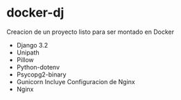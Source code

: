 # docker-dj
Creacion de un proyecto listo para ser montado en Docker
- Django 3.2
- Unipath
- Pillow
- Python-dotenv
- Psycopg2-binary
- Gunicorn
Incluye Configuracion de Nginx
- Nginx
